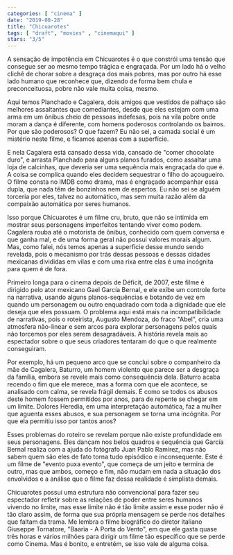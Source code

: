 ```yaml
---
categories: [ "cinema" ]
date: "2019-08-28"
title: "Chicuarotes"
tags: [ "draft", "movies" , "cinemaqui" ]
stars: "3/5"
---
```

A sensação de impotência em Chicuarotes é o que constrói uma tensão que consegue ser ao mesmo tempo trágica e engraçada. Por um lado há o velho clichê de chorar sobre a desgraça dos mais pobres, mas por outro há esse lado humano que reconhece que, dizendo de forma bem chula e preconceituosa, pobre não vale muita coisa, mesmo.

Aqui temos Planchado e Cagalera, dois amigos que vestidos de palhaço são melhores assaltantes que comediantes, desde que eles estejam com uma arma em um ônibus cheio de pessoas indefesas, pois na vila pobre onde moram a dança é diferente, com homens poderosos controlando os bairros. Por que são poderosos? O que fazem? Eu não sei, a camada social é um mistério neste filme, e ficamos apenas com a superfície.

E nela Cagalera está cansado dessa vida, cansado de "comer chocolate duro", e arrasta Planchado para alguns planos furados, como assaltar uma loja de calcinhas, que deveria ser uma sequência mais engraçada do que é. A coisa se complica quando eles decidem sequestrar o filho do açougueiro. O filme consta no IMDB como drama, mas é engraçado acompanhar essa dupla, que nada têm de bonzinhos nem de espertos. Eu não sei se alguém torceria por eles, talvez no automático, mas sem muita razão além da compaixão automática por seres humanos.

Isso porque Chicuarotes é um filme cru, bruto, que não se intimida em mostrar seus personagens imperfeitos tentando viver como podem. Cagalera rouba até o motorista de ônibus, conhecido com quem conversa e que ganha mal, e de uma forma geral não possui valores morais algum. Mas, como falei, nós temos apenas a superfície desse mundo sendo revelada, pois o mecanismo por trás dessas pessoas e dessas cidades mexicanas divididas em vilas e com uma rixa entre elas é uma incógnita para quem é de fora.

Primeiro longa para o cinema depois de Déficit, de 2007, este filme é dirigido pelo ator mexicano Gael García Bernal, e ele exibe um controle forte na narrativa, usando alguns planos-sequências e botando de vez em quando um personagem ou outro enquadrado com toda a dignidade que ele deseja que eles possuam. O problema aqui está mais na incompatibilidade de narrativas, pois o roteirista, Augusto Mendoza, do fraco "Abel", cria uma atmosfera não-linear e sem arcos para explorar personagens pelos quais não torcemos por eles serem desagradáveis. A história revela mais ao espectador sobre o que seus criadores tentaram do que o que realmente conseguiram.

Por exemplo, há um pequeno arco que se conclui sobre o companheiro da mãe de Cagalera, Baturro, um homem violento que parece ser a desgraça da família, embora se revele mais como consequência dela. Baturro acaba recendo o fim que ele merece, mas a forma com que ele acontece, se analisado com calma, se revela frágil demais. É como se todos os abusos deste homem fossem permitidos por anos, para de repente se chegar em um limite. Dolores Heredia, em uma interpretação automática, faz a mulher que aguenta esses abusos, e sua personagem se torna uma incógnita. Por que ela permitiu isso por tantos anos?

Esses problemas do roteiro se revelam porque não existe profundidade em seus personagens. Eles dançam nos belos quadros e sequência que García Bernal realiza com a ajuda do fotógrafo Juan Pablo Ramírez, mas não sabem quem são eles de fato torna tudo episódico e inconsequente. Este é um filme de "evento puxa evento", que começa de um jeito e termina de outro, mas que ambos, começo e fim, não mudam em nada a situação dos envolvidos e a análise que o filme faz dessa realidade é simplista demais.

Chicuarotes possui uma estrutura não convencional para fazer seu espectador refletir sobre as relações de poder entre seres humanos vivendo no limite, mas esse limite não é tão limite assim e esse poder não é tão claro assim, de forma que sua própria mensagem se perde nos detalhes que faltam da trama. Me lembra o filme biográfico do diretor italiano Giuseppe Tornatore, "Baarìa - A Porta do Vento", em que ele gasta quase três horas e vários milhões para dirigir um filme tão específico que se perde como Cinema. Mas é bonito, e entretém, se isso vale de alguma coisa.
